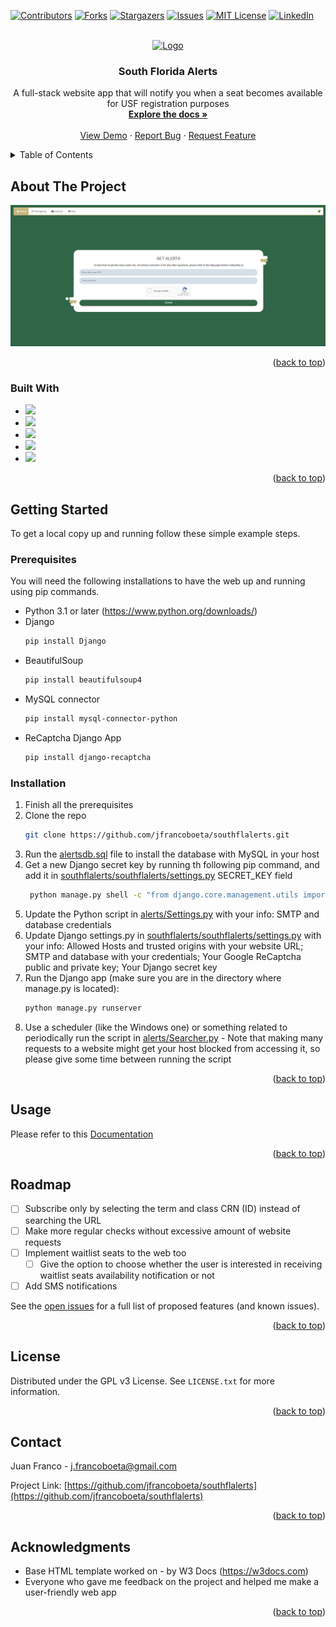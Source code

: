 <!-- Improved compatibility of back to top link: See: https://github.com/othneildrew/Best-README-Template/pull/73 -->
<a name="readme-top"></a>
<!--
*** Thanks for checking out the Best-README-Template. If you have a suggestion
*** that would make this better, please fork the repo and create a pull request
*** or simply open an issue with the tag "enhancement".
*** Don't forget to give the project a star!
*** Thanks again! Now go create something AMAZING! :D
-->



<!-- PROJECT SHIELDS -->
<!--
*** I'm using markdown "reference style" links for readability.
*** Reference links are enclosed in brackets [ ] instead of parentheses ( ).
*** See the bottom of this document for the declaration of the reference variables
*** for contributors-url, forks-url, etc. This is an optional, concise syntax you may use.
*** https://www.markdownguide.org/basic-syntax/#reference-style-links
-->
[![Contributors][contributors-shield]][contributors-url]
[![Forks][forks-shield]][forks-url]
[![Stargazers][stars-shield]][stars-url]
[![Issues][issues-shield]][issues-url]
[![MIT License][license-shield]][license-url]
[![LinkedIn][linkedin-shield]][linkedin-url]



<!-- PROJECT LOGO -->
<br />
<div align="center">
  <a href="https://github.com/jfrancoboeta/southflalerts">
    <img src="https://southflalerts.com/static/favicon.ico" alt="Logo" width="80" height="80">
  </a>

<h3 align="center">South Florida Alerts</h3>

  <p align="center">
    A full-stack website app that will notify you when a seat becomes available for USF registration purposes
    <br />
    <a href="https://github.com/jfrancoboeta/southflalerts"><strong>Explore the docs »</strong></a>
    <br />
    <br />
    <a href="https://southflalerts.com">View Demo</a>
    ·
    <a href="https://github.com/jfrancoboeta/southflalerts/issues">Report Bug</a>
    ·
    <a href="https://github.com/jfrancoboeta/southflalerts/issues">Request Feature</a>
  </p>
</div>



<!-- TABLE OF CONTENTS -->
<details>
  <summary>Table of Contents</summary>
  <ol>
    <li>
      <a href="#about-the-project">About The Project</a>
      <ul>
        <li><a href="#built-with">Built With</a></li>
      </ul>
    </li>
    <li>
      <a href="#getting-started">Getting Started</a>
      <ul>
        <li><a href="#prerequisites">Prerequisites</a></li>
        <li><a href="#installation">Installation</a></li>
      </ul>
    </li>
    <li><a href="#usage">Usage</a></li>
    <li><a href="#roadmap">Roadmap</a></li>
    <li><a href="#license">License</a></li>
    <li><a href="#contact">Contact</a></li>
    <li><a href="#acknowledgments">Acknowledgments</a></li>
  </ol>
</details>



<!-- ABOUT THE PROJECT -->
## About The Project

<a href = "https://southflalerts.com/">![Alt text](/README_screenshot.png?raw=true "Project Screenshot")</a>

<p align="right">(<a href="#readme-top">back to top</a>)</p>



### Built With

* <img src="https://img.shields.io/badge/Python-FFD43B?style=for-the-badge&logo=python&logoColor=blue" />
* <img src="https://img.shields.io/badge/Django-092E20?style=for-the-badge&logo=django&logoColor=green" />
* <img src="https://img.shields.io/badge/MySQL-005C84?style=for-the-badge&logo=mysql&logoColor=white" />
* <img src="https://img.shields.io/badge/HTML5-E34F26?style=for-the-badge&logo=html5&logoColor=white" />
* <img src="https://img.shields.io/badge/CSS3-1572B6?style=for-the-badge&logo=css3&logoColor=white" />

<p align="right">(<a href="#readme-top">back to top</a>)</p>



<!-- GETTING STARTED -->
## Getting Started

To get a local copy up and running follow these simple example steps.

### Prerequisites

You will need the following installations to have the web up and running using pip commands.
* Python 3.1 or later (https://www.python.org/downloads/)
* Django
  ```sh
  pip install Django
  ```
* BeautifulSoup
  ```sh
  pip install beautifulsoup4
  ```
* MySQL connector
  ```sh
  pip install mysql-connector-python
  ```
* ReCaptcha Django App
  ```sh
  pip install django-recaptcha
  ```

### Installation

1. Finish all the prerequisites
2. Clone the repo
   ```sh
   git clone https://github.com/jfrancoboeta/southflalerts.git
   ```
3. Run the <a href = "/alertsdb.sql">alertsdb.sql</a> file to install the database with MySQL in your host
4. Get a new Django secret key by running th following pip command, and add it in <a href = "/southflalerts/southflalerts/settings.py">southflalerts/southflalerts/settings.py</a> SECRET_KEY field
    ```sh
     python manage.py shell -c "from django.core.management.utils import get_random_secret_key; print(get_random_secret_key())"
     ```
5. Update the Python script in <a href = "/alerts/Settings.py">alerts/Settings.py</a> with your info: SMTP and database credentials
6. Update Django settings.py in <a href = "/southflalerts/southflalerts/settings.py">southflalerts/southflalerts/settings.py</a> with your info: Allowed Hosts and trusted origins with your website URL; SMTP and database with your credentials; Your Google ReCaptcha public and private key; Your Django secret key
7. Run the Django app (make sure you are in the directory where manage.py is located):
   ```sh
   python manage.py runserver
   ```
8. Use a scheduler (like the Windows one) or something related to periodically run the script in <a href = "/alerts/Searcher.py">alerts/Searcher.py</a> - Note that making many requests to a website might get your host blocked from accessing it, so please give some time between running the script

<p align="right">(<a href="#readme-top">back to top</a>)</p>



<!-- USAGE EXAMPLES -->
## Usage

Please refer to this [Documentation](https://southflalerts.com/faq)

<p align="right">(<a href="#readme-top">back to top</a>)</p>



<!-- ROADMAP -->
## Roadmap

- [ ] Subscribe only by selecting the term and class CRN (ID) instead of searching the URL
- [ ] Make more regular checks without excessive amount of website requests
- [ ] Implement waitlist seats to the web too
  - [ ] Give the option to choose whether the user is interested in receiving waitlist seats availability notification or not
- [ ] Add SMS notifications

See the [open issues](https://github.com/jfrancoboeta/southflalerts/issues) for a full list of proposed features (and known issues).

<p align="right">(<a href="#readme-top">back to top</a>)</p>



<!-- LICENSE -->
## License

Distributed under the GPL v3 License. See `LICENSE.txt` for more information.

<p align="right">(<a href="#readme-top">back to top</a>)</p>



<!-- CONTACT -->
## Contact

Juan Franco - j.francoboeta@gmail.com

Project Link: [https://github.com/jfrancoboeta/southflalerts](https://github.com/jfrancoboeta/southflalerts)

<p align="right">(<a href="#readme-top">back to top</a>)</p>



<!-- ACKNOWLEDGMENTS -->
## Acknowledgments

* []() Base HTML template worked on - by W3 Docs (https://w3docs.com)
* []() Everyone who gave me feedback on the project and helped me make a user-friendly web app

<p align="right">(<a href="#readme-top">back to top</a>)</p>



<!-- MARKDOWN LINKS & IMAGES -->
<!-- https://www.markdownguide.org/basic-syntax/#reference-style-links -->
[contributors-shield]: https://img.shields.io/github/contributors/jfrancoboeta/southflalerts.svg?style=for-the-badge
[contributors-url]: https://github.com/jfrancoboeta/southflalerts/graphs/contributors
[forks-shield]: https://img.shields.io/github/forks/jfrancoboeta/southflalerts.svg?style=for-the-badge
[forks-url]: https://github.com/jfrancoboeta/southflalerts/network/members
[stars-shield]: https://img.shields.io/github/stars/jfrancoboeta/southflalerts.svg?style=for-the-badge
[stars-url]: https://github.com/jfrancoboeta/southflalerts/stargazers
[issues-shield]: https://img.shields.io/github/issues/jfrancoboeta/southflalerts.svg?style=for-the-badge
[issues-url]: https://github.com/jfrancoboeta/southflalerts/issues
[license-shield]: https://img.shields.io/github/license/jfrancoboeta/southflalerts.svg?style=for-the-badge
[license-url]: https://github.com/jfrancoboeta/southflalerts/blob/master/LICENSE.txt
[linkedin-shield]: https://img.shields.io/badge/-LinkedIn-black.svg?style=for-the-badge&logo=linkedin&colorB=555
[linkedin-url]: https://linkedin.com/in/jfrancoboeta
[product-screenshot]: images/screenshot.png
[Next.js]: https://img.shields.io/badge/next.js-000000?style=for-the-badge&logo=nextdotjs&logoColor=white
[Next-url]: https://nextjs.org/
[React.js]: https://img.shields.io/badge/React-20232A?style=for-the-badge&logo=react&logoColor=61DAFB
[React-url]: https://reactjs.org/
[Vue.js]: https://img.shields.io/badge/Vue.js-35495E?style=for-the-badge&logo=vuedotjs&logoColor=4FC08D
[Vue-url]: https://vuejs.org/
[Angular.io]: https://img.shields.io/badge/Angular-DD0031?style=for-the-badge&logo=angular&logoColor=white
[Angular-url]: https://angular.io/
[Svelte.dev]: https://img.shields.io/badge/Svelte-4A4A55?style=for-the-badge&logo=svelte&logoColor=FF3E00
[Svelte-url]: https://svelte.dev/
[Laravel.com]: https://img.shields.io/badge/Laravel-FF2D20?style=for-the-badge&logo=laravel&logoColor=white
[Laravel-url]: https://laravel.com
[Bootstrap.com]: https://img.shields.io/badge/Bootstrap-563D7C?style=for-the-badge&logo=bootstrap&logoColor=white
[Bootstrap-url]: https://getbootstrap.com
[JQuery.com]: https://img.shields.io/badge/jQuery-0769AD?style=for-the-badge&logo=jquery&logoColor=white
[JQuery-url]: https://jquery.com 
